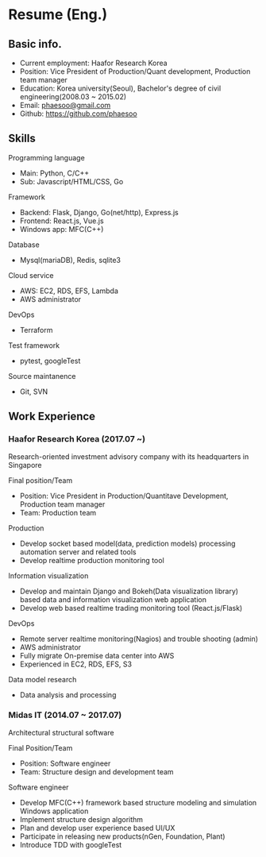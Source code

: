 # Resume (Eng.)


## Basic info.

- Current employment: Haafor Research Korea
- Position: Vice President of Production/Quant development, Production team manager
- Education: Korea university(Seoul), Bachelor's degree of civil engineering(2008.03 ~ 2015.02)
- Email: phaesoo@gmail.com
- Github: https://github.com/phaesoo


## Skills

Programming language

- Main: Python, C/C++ 
- Sub: Javascript/HTML/CSS, Go

Framework
- Backend: Flask, Django, Go(net/http), Express.js
- Frontend: React.js, Vue.js
- Windows app: MFC(C++)

Database
- Mysql(mariaDB), Redis, sqlite3

Cloud service
- AWS: EC2, RDS, EFS, Lambda
- AWS administrator

DevOps
- Terraform

Test framework
- pytest, googleTest

Source maintanence
- Git, SVN


## Work Experience

### Haafor Research Korea (2017.07 ~)

Research-oriented investment advisory company with its headquarters in Singapore

Final position/Team
- Position: Vice President in Production/Quantitave Development, Production team manager
- Team: Production team

Production
- Develop socket based model(data, prediction models) processing automation server and related tools
- Develop realtime production monitoring tool

Information visualization
- Develop and maintain Django and Bokeh(Data visualization library) based data and information visualization web application
- Develop web based realtime trading monitoring tool (React.js/Flask) 

DevOps
- Remote server realtime monitoring(Nagios) and trouble shooting (admin)
- AWS administrator
- Fully migrate On-premise data center into AWS
- Experienced in EC2, RDS, EFS, S3

Data model research
- Data analysis and processing

### Midas IT (2014.07 ~ 2017.07)

Architectural structural software

Final Position/Team
- Position: Software engineer
- Team: Structure design and development team

Software engineer
- Develop MFC(C++) framework based structure modeling and simulation Windows application
- Implement structure design algorithm
- Plan and develop user experience based UI/UX
- Participate in releasing new products(nGen, Foundation, Plant)
- Introduce TDD with googleTest

